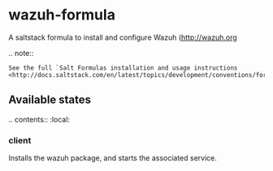 # wazuh-formula

A saltstack formula to install and configure Wazuh (http://wazuh.org

.. note::

    See the full `Salt Formulas installation and usage instructions
    <http://docs.saltstack.com/en/latest/topics/development/conventions/formulas.html>`_.

## Available states

.. contents::
    :local:

### client

Installs the wazuh package, and starts the associated service.
